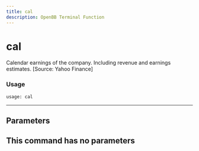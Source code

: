 ```yaml
---
title: cal
description: OpenBB Terminal Function
---
```


# cal

Calendar earnings of the company. Including revenue and earnings estimates. [Source: Yahoo Finance]

### Usage 
```python
usage: cal
```
---
## Parameters

This command has no parameters
---
